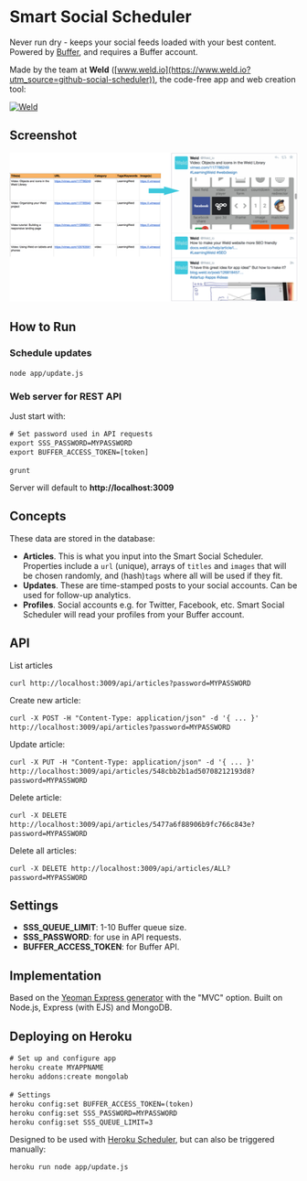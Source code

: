 # Smart Social Scheduler

Never run dry - keeps your social feeds loaded with your best content. Powered by [Buffer](https://www.buffer.com), and requires a Buffer account.

Made by the team at **Weld** ([www.weld.io](https://www.weld.io?utm_source=github-social-scheduler)), the code-free app and web creation tool:

[![Weld](https://s3-eu-west-1.amazonaws.com/weld-social-and-blog/gif/weld_explained.gif)](https://www.weld.io?utm_source=github-social-scheduler)


## Screenshot

![Smart Social Scheduler](example.png)

## How to Run

### Schedule updates

	node app/update.js

### Web server for REST API

Just start with:

	# Set password used in API requests
	export SSS_PASSWORD=MYPASSWORD
	export BUFFER_ACCESS_TOKEN=[token]

	grunt

Server will default to **http://localhost:3009**


## Concepts

These data are stored in the database:

* **Articles**. This is what you input into the Smart Social Scheduler. Properties include a `url` (unique), arrays of `titles` and `images` that will be chosen randomly, and (hash)`tags` where all will be used if they fit.
* **Updates**. These are time-stamped posts to your social accounts. Can be used for follow-up analytics.
* **Profiles**. Social accounts e.g. for Twitter, Facebook, etc. Smart Social Scheduler will read your profiles from your Buffer account.

## API

List articles

	curl http://localhost:3009/api/articles?password=MYPASSWORD

Create new article:

	curl -X POST -H "Content-Type: application/json" -d '{ ... }' http://localhost:3009/api/articles?password=MYPASSWORD

Update article:

	curl -X PUT -H "Content-Type: application/json" -d '{ ... }' http://localhost:3009/api/articles/548cbb2b1ad50708212193d8?password=MYPASSWORD

Delete article:

	curl -X DELETE http://localhost:3009/api/articles/5477a6f88906b9fc766c843e?password=MYPASSWORD

Delete all articles:

	curl -X DELETE http://localhost:3009/api/articles/ALL?password=MYPASSWORD


## Settings

* **SSS_QUEUE_LIMIT**: 1-10 Buffer queue size.
* **SSS_PASSWORD**: for use in API requests.
* **BUFFER_ACCESS_TOKEN**: for Buffer API.


## Implementation

Based on the [Yeoman Express generator](https://github.com/petecoop/generator-express) with the "MVC" option.
Built on Node.js, Express (with EJS) and MongoDB.


## Deploying on Heroku

	# Set up and configure app
	heroku create MYAPPNAME
	heroku addons:create mongolab

	# Settings
	heroku config:set BUFFER_ACCESS_TOKEN=(token)
	heroku config:set SSS_PASSWORD=MYPASSWORD
	heroku config:set SSS_QUEUE_LIMIT=3

Designed to be used with [Heroku Scheduler](https://devcenter.heroku.com/articles/scheduler), but can also be triggered manually:

	heroku run node app/update.js
